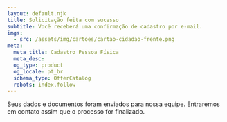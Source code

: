 ```yaml
---
layout: default.njk
title: Solicitação feita com sucesso
subtitle: Você receberá uma confirmação de cadastro por e-mail.
imgs: 
  - src: /assets/img/cartoes/cartao-cidadao-frente.png
meta:
  meta_title: Cadastro Pessoa Física
  meta_desc: 
  og_type: product
  og_locale: pt_br
  schema_type: OfferCatalog
  robots: index,follow
---
```

Seus dados e documentos foram enviados para nossa equipe. Entraremos em contato assim que o processo for finalizado.